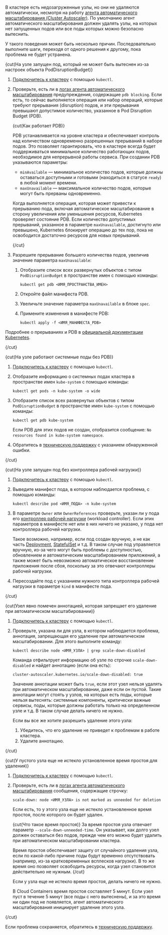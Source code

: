 В кластере есть недозагруженные узлы, но они не удаляются автоматически, несмотря на работу [агента автоматического масштабирования (Cluster Autoscaler)](/ru/kubernetes/k8s/concepts/architecture#vozmozhnosti_masshtabirovaniya_klastera). По умолчанию агент автоматического масштабирования должен удалять узлы, на которых нет запущенных подов или все поды которых можно безопасно вытеснить. 

У такого поведения может быть несколько причин. Последовательно выполните шаги, переходя от одного решения к другому, пока проблема не будет устранена. 

{cut(На узле запущен под, который не может быть вытеснен из-за настроек объекта PodDisruptionBudget)}

1. [Подключитесь к кластеру](../../connect/kubectl) с помощью `kubectl`.
1. Проверьте, есть ли в [логах агента автоматического масштабирования](/ru/kubernetes/k8s/how-to-guides/autoscaler-logs) предупреждения, содержащие `pdb blocking`. Если есть, то сейчас выполняется операция или набор операций, которые требуют прерывания (disruption) подов, и эти прерывания превышают допустимое количество, указанное в Pod Disruption Budget (PDB). 

   {cut(Как работает PDB)}

   PDB устанавливается на уровне кластера и обеспечивает контроль над количеством одновременно разрешенных прерываний в наборе подов. Это позволяет гарантировать, что в кластере всегда будет поддерживаться минимальное количество работающих подов, необходимое для непрерывной работы сервиса. При создании PDB указываются параметры:

   - `minAvailable` — минимальное количество подов, которые должны оставаться доступными и готовыми (находиться в статусе `ready`) в любой момент времени.
   - `maxUnavailable` — максимальное количество подов, которые могут быть прерваны одновременно.

   Когда выполняется операция, которая может привести к прерыванию пода, включая автоматическое масштабирование в сторону увеличения или уменьшения ресурсов, Kubernetes проверяет состояние PDB. Если количество допустимых прерываний, указанное в параметре `maxUnavailable`, достигнуто или превышено, Kubernetes блокирует операцию до тех пор, пока не освободится достаточно ресурсов для новых прерываний.
   
   {/cut}

1. Разрешите прерывание большего количества подов, увеличив значение параметра `maxUnavailable`:
   
   1. Отобразите список всех развернутых объектов с типом `PodDisruptionBudget` в пространстве имен с помощью команды:

      ```console
      kubectl get pdb <ИМЯ_ПРОСТРАНСТВА_ИМЕН>
      ```
   1. Откройте файл манифеста PDB. 
   1. Увеличьте значение параметра `maxUnavailable` в блоке `spec`.
   1. Примените изменения в манифесте PDB:

      ```console
      kubectl apply -f <ИМЯ_МАНИФЕСТА_PDB>
      ```

Подробнее о прерываниях и PDB в [официальной документации Kubernetes](https://kubernetes.io/docs/concepts/workloads/pods/disruptions/).

{/cut}

{cut(На узле работают системные поды без PDB)}

1. [Подключитесь к кластеру](../../connect/kubectl) с помощью `kubectl`.
1. Отобразите информацию о системных подах кластера в пространстве имен `kube-system` с помощью команды:

   ```console
   kubectl get pods -n kube-system -o wide
   ```
1. Отобразите список всех развернутых объектов с типом `PodDisruptionBudget` в пространстве имен `kube-system` с помощью команды:

   ```console
   kubectl get pdb kube-system
   ```
   Если PDB для этих подов не создан, отобразится сообщение: `No resources found in kube-system namespace`.

1. Обратитесь в [техническую поддержку](/ru/contacts) с указанием обнаруженной ошибки.   

{/cut}

{cut(На узле запущен под без контроллера рабочей нагрузки)}

1. [Подключитесь к кластеру](../../connect/kubectl) с помощью `kubectl`.
1. Выведите манифест пода, в котором наблюдается проблема, с помощью команды:

   ```console
   kubectl describe pod <ИМЯ_ПОДА> -n kube-system
   ```
1. В параметре `Owner` или `OwnerReferences` проверьте, указан ли у пода его [контроллер рабочей нагрузки](https://kubernetes.io/docs/concepts/workloads/controllers/) (workload controller). Если этих параметров в манифесте нет или в них ничего не указано, у пода нет контроллера рабочей нагрузки. 
   
   Такое возможно, например, если под создан вручную, а не как часть [Deployment](https://kubernetes.io/docs/concepts/workloads/controllers/deployment/), [StatefulSet](https://kubernetes.io/docs/concepts/workloads/controllers/statefulset/) и т.д. В таком случае под управляется вручную, из-за чего могут быть проблемы с доступностью, обновлением и автоматическим масштабированием приложений, а также может быть невозможно автоматическое восстановление приложения после сбоя, поскольку за это отвечают контроллеры рабочей нагрузки.

1. Пересоздайте под с указанием нужного типа контроллера рабочей нагрузки в параметре `kind` в манифесте пода.

{/cut}

{cut(Узел явно помечен аннотацией, которая запрещает его удаление при автоматическом масштабировании)}

1. [Подключитесь к кластеру](../../connect/kubectl) с помощью `kubectl`.
1. Проверьте, указана ли для узла, в котором наблюдается проблема, аннотация, запрещающая его удаление при автоматическом масштабировании. Для этого выполните команду:

   ```console
   kubectl describe node <ИМЯ_УЗЛА> | grep scale-down-disabled
   ```
   Команда отфильтрует информацию об узле по строчке `scale-down-disabled` и найдет аннотацию (если она есть):

   ```console
   cluster-autoscaler.kubernetes.io/scale-down-disabled: true
   ```

   Значение аннотации может быть `true`, если этот узел нельзя удалять при автоматическом масштабировании, даже если он пустой. Такие аннотации могут стоять у узлов, на которых есть поды, которые нельзя вытеснять: системные компоненты, критически важные сервисы, поды, которые должны работать только на определенном узле и т.д. В таком случае делать ничего не нужно.

   Если вы все же хотите разрешить удаление этого узла:

   1. Убедитесь, что его удаление не приведет к проблемам в работе кластера.
   2. Удалите аннотацию.  

{/cut}

{cut(У пустого узла еще не истекло установленное время простоя для удаления)}

1. [Подключитесь к кластеру](../../connect/kubectl) с помощью `kubectl`.
1. Проверьте, есть ли в [логах агента автоматического масштабирования](/ru/kubernetes/k8s/how-to-guides/autoscaler-logs) сообщения, содержащие строчку:

   ```console
   scale-down: node <ИМЯ_УЗЛА> is not marked as unneeded for deletion
   ``` 
   
   Если есть, то у этого узла еще не истекло установленное время простоя, после которого он будет удален. 

      {cut(Что такое время простоя)}
      За время простоя узла отвечает параметр `--scale-down-unneeded-time`. Он указывает, как долго узел должен оставаться без подов, прежде чем его можно будет удалить при автоматическом масштабировании кластера.

      Время простоя обеспечивает защиту от случайного удаления узла, если по какой-либо причине поды будут временно отсутствовать (например, из-за кратковременных всплесков нагрузки). В то же время оно позволяет освободить ресурсы, когда узел становится действительно не нужным.
      {/cut}

   Если у узла еще не истекло время простоя, делать ничего не нужно.

   В Cloud Containers время простоя составляет 5 минут. Если узел пуст в течение 5 минут (все поды с него вытеснены), и за это время ни один под не появляется, агент автоматического масштабирования инициирует удаление этого узла.

{/cut}

Если проблема сохраняется, обратитесь в [техническую поддержку](/ru/contacts).